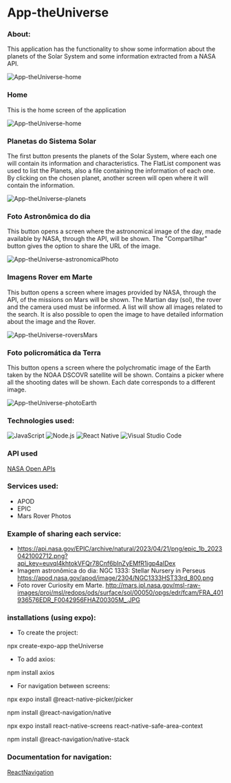 # App-theUniverse

### About:
This application has the functionality to show some information about the planets of the Solar System and some information extracted from a NASA API.

![App-theUniverse-home](https://user-images.githubusercontent.com/99768939/233464504-6f671be1-beb4-4b9d-aeca-1199a62067cd.jpg)



### Home
This is the home screen of the application

![App-theUniverse-home](https://user-images.githubusercontent.com/99768939/233472004-868a2c28-ee2c-46b7-96d1-3ee29567ef55.png)



### Planetas do Sistema Solar
The first button presents the planets of the Solar System, where each one will contain its information and characteristics. The FlatList component was used to list the Planets, also a file containing the information of each one. By clicking on the chosen planet, another screen will open where it will contain the information.

![App-theUniverse-planets](https://user-images.githubusercontent.com/99768939/233465918-8479b00a-c129-495e-9c1c-17ba4ce3587f.png)



### Foto Astronômica do dia
This button opens a screen where the astronomical image of the day, made available by NASA, through the API, will be shown. The "Compartilhar" button gives the option to share the URL of the image.

![App-theUniverse-astronomicalPhoto](https://user-images.githubusercontent.com/99768939/233466615-b972c63c-53f9-4dd6-b5e6-176b424186de.png)



### Imagens Rover em Marte
This button opens a screen where images provided by NASA, through the API, of the missions on Mars will be shown. The Martian day (sol), the rover and the camera used must be informed. A list will show all images related to the search. It is also possible to open the image to have detailed information about the image and the Rover.

![App-theUniverse-roversMars](https://user-images.githubusercontent.com/99768939/233800877-c5e1f9d6-118c-45a1-bf11-40eda6d6ce12.png)



### Foto policromática da Terra
This button opens a screen where the polychromatic image of the Earth taken by the NOAA DSCOVR satellite will be shown. Contains a picker where all the shooting dates will be shown. Each date corresponds to a different image.

![App-theUniverse-photoEarth](https://user-images.githubusercontent.com/99768939/233470446-5ab1360f-ccb0-47af-96c1-0a6fc728c4f4.png)



### Technologies used:

![JavaScript](https://img.shields.io/badge/JavaScript-F7DF1E?style=for-the-badge&logo=javascript&logoColor=black)
![Node.js](https://img.shields.io/badge/Node.js-43853D?style=for-the-badge&logo=node.js&logoColor=white)
![React Native](https://img.shields.io/badge/React_Native-20232A?style=for-the-badge&logo=react&logoColor=61DAFB)
![Visual Studio Code](https://img.shields.io/badge/Visual_Studio_Code-0078D4?style=for-the-badge&logo=visual%20studio%20code&logoColor=white)


### API used
[NASA Open APIs](https://api.nasa.gov/)
 
### Services used:

- APOD
- EPIC
- Mars Rover Photos


### Example of sharing each service:

- https://api.nasa.gov/EPIC/archive/natural/2023/04/21/png/epic_1b_20230421002712.png?api_key=euvql4khtokVFQr78Cnf6bInZyEMfR1igp4aIDex
- Imagem astronômica do dia: NGC 1333: Stellar Nursery in Perseus 
https://apod.nasa.gov/apod/image/2304/NGC1333HST33rd_800.png
- Foto rover Curiosity em Marte. 
http://mars.jpl.nasa.gov/msl-raw-images/proj/msl/redops/ods/surface/sol/00050/opgs/edr/fcam/FRA_401936576EDR_F0042956FHAZ00305M_.JPG

### installations (using expo):

 - To create the project:
 
 npx create-expo-app theUniverse
 
 - To add axios:
 
 npm install axios
 
 - For navigation between screens:
 
 npx expo install @react-native-picker/picker
 
 npm install @react-navigation/native
 
 npx expo install react-native-screens react-native-safe-area-context
 
 npm install @react-navigation/native-stack
 
 
 ### Documentation for navigation:
 
 [ReactNavigation](https://reactnavigation.org/docs/getting-started/)

